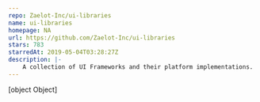 ```yaml
---
repo: Zaelot-Inc/ui-libraries
name: ui-libraries
homepage: NA
url: https://github.com/Zaelot-Inc/ui-libraries
stars: 783
starredAt: 2019-05-04T03:28:27Z
description: |-
    A collection of UI Frameworks and their platform implementations.
---
```


[object Object]

